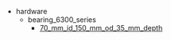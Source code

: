 * hardware
  * bearing_6300_series
    * [70_mm_id_150_mm_od_35_mm_depth](hardware/bearing_6300_series/70_mm_id_150_mm_od_35_mm_depth)

